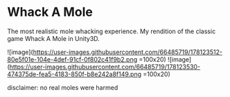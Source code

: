 # Whack A Mole
 The most realistic mole whacking experience.
My rendition of the classic game Whack A Mole in Unity3D.

![image](https://user-images.githubusercontent.com/66485719/178123512-80e5f01e-104e-4def-91cf-0f802c41f9b2.png =100x20)
![image](https://user-images.githubusercontent.com/66485719/178123530-474375de-fea5-4183-850f-b8e242a8f149.png =100x20)
 
disclaimer: no real moles were harmed
